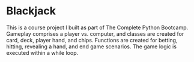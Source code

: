 # Blackjack
This is a course project I built as part of The Complete Python Bootcamp.  Gameplay comprises a player vs. computer, and classes are created for card, deck, player hand, and chips.  Functions are created for betting, hitting, revealing a hand, and end game scenarios.  The game logic is executed within a while loop.

